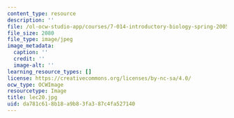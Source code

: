 ```yaml
---
content_type: resource
description: ''
file: /ol-ocw-studio-app/courses/7-014-introductory-biology-spring-2005/da781c618b18a9b83fa387c4fa527140_lec20.jpg
file_size: 2080
file_type: image/jpeg
image_metadata:
  caption: ''
  credit: ''
  image-alt: ''
learning_resource_types: []
license: https://creativecommons.org/licenses/by-nc-sa/4.0/
ocw_type: OCWImage
resourcetype: Image
title: lec20.jpg
uid: da781c61-8b18-a9b8-3fa3-87c4fa527140
---
```

